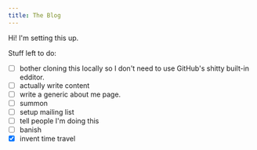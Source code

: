 ```yaml
---
title: The Blog
---
```

Hi! I'm setting this up.  

Stuff left to do:  
- [ ] bother cloning this locally so I don't need to use GitHub's shitty built-in edditor.
- [ ] actually write content
- [ ] write a generic about me page.
- [ ] summon
- [ ] setup mailing list
- [ ] tell people I'm doing this
- [ ] banish
- [x] invent time travel
